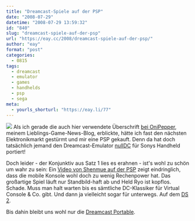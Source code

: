 ```yaml
---
title: "Dreamcast-Spiele auf der PSP"
date: "2008-07-29"
datetime: "2008-07-29 13:59:32"
id: "840"
slug: "dreamcast-spiele-auf-der-psp"
url: "https://eay.cc/2008/dreamcast-spiele-auf-der-psp/"
author: "eay"
format: "post"
categories:
  - 0815
tags:
  - dreamcast
  - emulator
  - games
  - handhelds
  - psp
  - sega
meta:
  - yourls_shorturl: "https://eay.li/77"
---
```


![](/uploads/2008/pspdreamcast.jpg) Als ich gerade die auch hier verwendete Überschrift [bei OniPepper](http://onipepper.de/2008/07/29/dreamcast-spiele-auf-der-psp/), meinem Lieblings-Game-News-Blog, erblickte, hätte ich fast den nächsten Elektronikmarkt gestürmt und mir eine PSP gekauft. Denn da hat doch tatsächlich jemand den Dreamcast-Emulator [nullDC](http://en.wikipedia.org/wiki/NullDC) für Sonys Handheld portiert!

Doch leider - der Konjunktiv aus Satz 1 lies es erahnen - ist's wohl zu schön um wahr zu sein: Ein [Video von Shenmue auf der PSP](http://www.youtube.com/watch?v=Ix9huu4k5Qo) zeigt eindringlich, dass die mobile Konsole wohl doch zu wenig Rechenpower hat. Das großartige Spiel läuft nur Standbild-haft ab und Held Ryo ist kopflos. Schade. Muss man halt warten bis es sämtliche DC-Klassiker für Virtual Console & Co. gibt. Und dann ja vielleicht sogar für unterwegs. Auf dem [DS 2](//eay.cc/2008/its-a-nintendo-ds-2/).

Bis dahin bleibt uns wohl nur die [Dreamcast Portable](//eay.cc/2008/its-a-nintendo-ds-2/).
